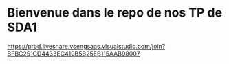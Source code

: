 # Bienvenue dans le repo de nos TP de SDA1

https://prod.liveshare.vsengsaas.visualstudio.com/join?BFBC251CD4433EC419B5B25EB115AAB98007
